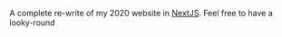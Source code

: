 A complete re-write of my 2020 website in [NextJS](https://nextjs.org). Feel free to have a looky-round
